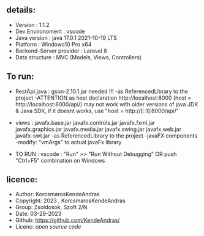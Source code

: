 ## details:

* Version : 1.1.2
* Dev Environoment : vscode
* Java version : java 17.0.1 2021-10-19 LTS
* Platform : Windows10 Pro x64
* Backend-Server provider : Laravel 8
* Data structure : MVC (Models, Views, Controllers)


## To run:

* RestApi.java : gson-2.10.1.jar needed !!!
    -as ReferencedLibrary to the project
    -ATTENTION as host declaration http://localhost:8000 (host = http://localhost:8000/api/) may not work with older versions of java JDK & Java SDK,
    if it doesnt works, use "host = http://[::1]:8000/api/"
* views :    javafx.base.jar
            javafx.controls.jar
            javafx.fxml.jar
            javafx.graphics.jar
            javafx.media.jar
            javafx.swing.jar
            javafx.web.jar
            javafx-swt.jar
    -as ReferencedLibrary to the project
    -javaFX components
            -modify:  "vmArgs" to actual javaFx library

* TO RUN : vscode : "Run" >> "Run Without Debugging"
        OR
        push "Ctrl+F5" combination on Windows

## licence:

* Author: KorcsmarosKendeAndras
* Copyright: 2023 , KorcsmarosKendeAndras
* Group: Zsoldosok, Szoft 2/N
* Date: 03-29-2023
* Github: https://github.com/KendeAndras/
* Licenc: *open source code*